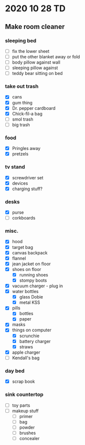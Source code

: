 # 2020 10 28 TD
## Make room cleaner
### sleeping bed
- [ ] fix the lower sheet
- [ ] put the other blanket away or fold
- [ ] body pillow against wall
- [ ] sleeping pillow against
- [ ] teddy bear sitting on bed

### take out trash
- [x] cans
- [x] gum thing
- [x] Dr. pepper cardboard
- [x] Chick-fil-a bag
- [ ] smol trash
- [ ] big trash

### food
- [x] Pringles away
- [x] pretzels

### tv stand
- [x] screwdriver set
- [x] devices
- [x] charging stuff?

### desks
- [x] purse
- [ ] corkboards

### misc.
- [x] hood
- [x] target bag
- [x] canvas backpack
- [x] flannel
- [x] jean jacket on floor
- [x] shoes on floor
  - [x] running shoes
  - [x] stompy boots
- [x] vacuum charger - plug in
- [x] water bottles
  - [x] glass Dobie
  - [x] metal KSS
- [x] pills
  - [x] bottles
  - [x] paper
- [x] masks
- [x] things on computer
  - [x] scrunchie
  - [x] battery charger
  - [x] straws
- [x] apple charger
- [ ] Kendall's bag

### day bed
- [x] scrap book

### sink countertop
- [ ] toy parts
- [ ] makeup stuff
  - [ ] primer
  - [ ] bag
  - [ ] powder
  - [ ] brushes
  - [ ] concealer
